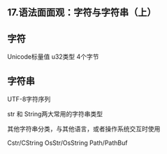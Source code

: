 ## 17.语法面面观：字符与字符串（上）


## 字符

Unicode标量值  u32类型  4个字节


## 字符串

UTF-8字符序列  

str 和 String两大常用的字符串类型

其他字符串分类，与其他语言，或者操作系统交互时使用

Cstr/CString
OsStr/OsString
Path/PathBuf

